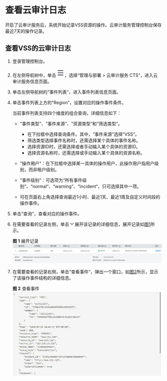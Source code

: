 # 查看云审计日志<a name="vss_01_0065"></a>

开启了云审计服务后，系统开始记录VSS资源的操作。云审计服务管理控制台保存最近7天的操作记录。

## 查看VSS的云审计日志<a name="section159610420302"></a>

1.  登录管理控制台。
2.  在左侧导航树中，单击![](figures/icon-list.png)，选择“管理与部署  \>  云审计服务 CTS“，进入云审计服务信息页面。
3.  单击左侧导航树的“事件列表“，进入事件列表信息页面。
4.  单击事件列表上方的“Region“，设置对应的操作事件条件。

    当前事件列表支持四个维度的组合查询，详细信息如下：

    -   “事件类型“、“事件来源“、“资源类型“和“筛选类型“。
        -   在下拉框中选择查询条件。其中，“事件来源“选择“VSS“。
        -   筛选类型选择事件名称时，还需选择某个具体的事件名称。
        -   选择资源ID时，还需选择或者手动输入某个具体的资源ID。
        -   选择资源名称时，还需选择或手动输入某个具体的资源名称。

    -   “操作用户“：在下拉框中选择某一具体的操作用户，此操作用户指用户级别，而非租户级别。
    -   “事件级别“：可选项为“所有事件级别“、“normal“、“warning“、“incident“，只可选择其中一项。
    -   可在页面右上角选择查询最近1小时、最近1天、最近1周及自定义时间段的操作事件。

5.  单击“查询“，查看对应的操作事件。
6.  在需要查看的记录左侧，单击![](figures/icon-drop.png)展开该记录的详细信息，展开记录如[图1](#fig17669149112013)所示。

    **图 1**  展开记录<a name="fig17669149112013"></a>  
    ![](figures/展开记录.jpg "展开记录")

7.  在需要查看的记录右侧，单击“查看事件“，弹出一个窗口，如[图2](#fig9310171012116)所示，显示了该操作事件结构的详细信息。

    **图 2**  查看事件<a name="fig9310171012116"></a>  
    ![](figures/查看事件.jpg "查看事件")


